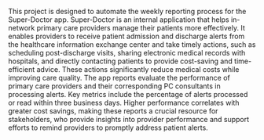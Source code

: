 This project is designed to automate the weekly reporting process for the Super-Doctor app. Super-Doctor is an internal application that helps in-network primary care providers manage their patients more effectively. It enables providers to receive patient admission and discharge alerts from the healthcare information exchange center and take timely actions, such as scheduling post-discharge visits, sharing electronic medical records with hospitals, and directly contacting patients to provide cost-saving and time-efficient advice. These actions significantly reduce medical costs while improving care quality. The app reports evaluate the performance of primary care providers and their corresponding PC consultants in processing alerts. Key metrics include the percentage of alerts processed or read within three business days. Higher performance correlates with greater cost savings, making these reports a crucial resource for stakeholders, who provide insights into provider performance and support efforts to remind providers to promptly address patient alerts. 
